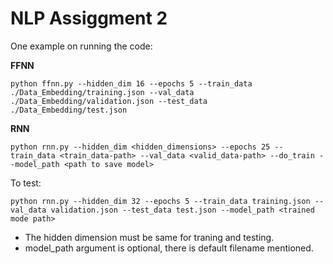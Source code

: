 # NLP Assiggment 2

One example on running the code:

**FFNN**

``python ffnn.py --hidden_dim 16 --epochs 5 --train_data ./Data_Embedding/training.json --val_data ./Data_Embedding/validation.json --test_data ./Data_Embedding/test.json``

**RNN**

``python rnn.py --hidden_dim <hidden_dimensions> --epochs 25 --train_data <train_data-path> --val_data <valid_data-path> --do_train --model_path <path to save model>``

To test:

``python rnn.py --hidden_dim 32 --epochs 5 --train_data training.json --val_data validation.json --test_data test.json --model_path <trained mode path>``

- The hidden dimension must be same for traning and testing.
- model_path argument is optional, there is default filename mentioned.
